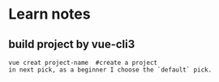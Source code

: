 # Learn notes

## build project by vue-cli3

```
vue creat project-name  #create a project
in next pick, as a beginner I choose the `default` pick.
```